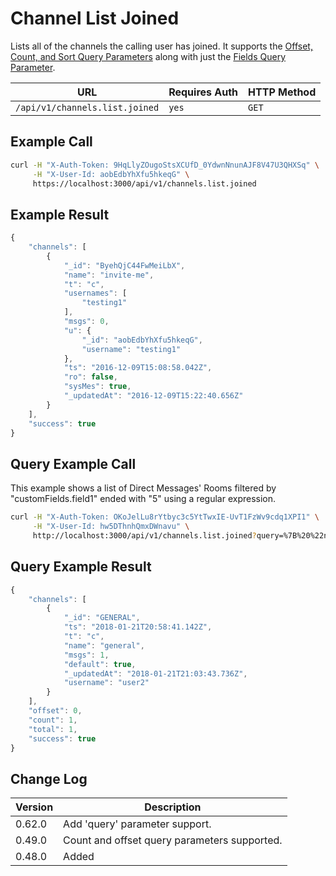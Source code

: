 # Channel List Joined

Lists all of the channels the calling user has joined. It supports the [Offset, Count, and Sort Query Parameters](../../pagination.md) along with just the [Fields Query Parameter](../../query-and-fields-info.md).

| URL                            | Requires Auth | HTTP Method |
| ------------------------------ | ------------- | ----------- |
| `/api/v1/channels.list.joined` | `yes`         | `GET`       |

## Example Call

```bash
curl -H "X-Auth-Token: 9HqLlyZOugoStsXCUfD_0YdwnNnunAJF8V47U3QHXSq" \
     -H "X-User-Id: aobEdbYhXfu5hkeqG" \
     https://localhost:3000/api/v1/channels.list.joined
```

## Example Result

```javascript
{
    "channels": [
        {
            "_id": "ByehQjC44FwMeiLbX",
            "name": "invite-me",
            "t": "c",
            "usernames": [
                "testing1"
            ],
            "msgs": 0,
            "u": {
                "_id": "aobEdbYhXfu5hkeqG",
                "username": "testing1"
            },
            "ts": "2016-12-09T15:08:58.042Z",
            "ro": false,
            "sysMes": true,
            "_updatedAt": "2016-12-09T15:22:40.656Z"
        }
    ],
    "success": true
}
```

## Query Example Call

This example shows a list of Direct Messages' Rooms filtered by "customFields.field1" ended with "5" using a regular expression.

```bash
curl -H "X-Auth-Token: OKoJelLu8rYtbyc3c5YtTwxIE-UvT1FzWv9cdq1XPI1" \
     -H "X-User-Id: hw5DThnhQmxDWnavu" \
     http://localhost:3000/api/v1/channels.list.joined?query=%7B%20%22name%22%3A%20%7B%20%22%24regex%22%3A%20%22al%24%22%20%7D%20%7D
```

## Query Example Result

```javascript
{
    "channels": [
        {
            "_id": "GENERAL",
            "ts": "2018-01-21T20:58:41.142Z",
            "t": "c",
            "name": "general",
            "msgs": 1,
            "default": true,
            "_updatedAt": "2018-01-21T21:03:43.736Z",
            "username": "user2"
        }
    ],
    "offset": 0,
    "count": 1,
    "total": 1,
    "success": true
}
```

## Change Log

| Version | Description                                  |
| ------- | -------------------------------------------- |
| 0.62.0  | Add 'query' parameter support.               |
| 0.49.0  | Count and offset query parameters supported. |
| 0.48.0  | Added                                        |
